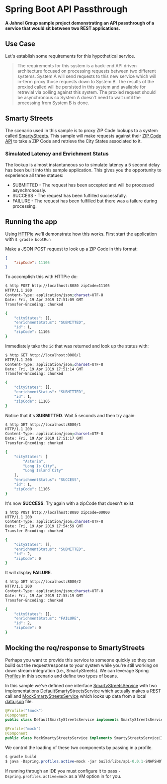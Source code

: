 # Spring Boot API Passthrough

**A Jahnel Group sample project demonstrating an API passthrough of a service that would sit between two REST applications.**

## Use Case

Let's establish some requirements for this hypothetical service. 

> The requirements for this system is a back-end API driven architecture focused on processing requests between two different systems. System A will send requests to this new service which will in-term proxy those requests down to System B. The results of the proxied called will be persisted in this system and available for retrevial via polling against this system. The proxied request should be asynchronous so System A doesn't need to wait until the processing from System B is done.

## Smarty Streets

The scenario used in this sample is to proxy ZIP Code lookups to a system called [SmartyStreets](https://smartystreets.com/). This sample will make requests against their [ZIP Code API](https://smartystreets.com/docs/cloud/us-zipcode-api) to take a ZIP Code and retrieve the City States associated to it. 

### Simulated Latency and Enrichment Status

The lookup is almost instantaneous so to simulate latency a 5 second delay has been built into this sample application. This gives you the opportunity to experience all three statues:

* SUBMITTED - The request has been accepted and will be processed asynchronously.
* SUCCESS - The request has been fulfilled successfully.
* FAILURE - The request has been fulfilled but there was a failure during processing.

## Running the app

Using [HTTPie](https://httpie.org/) we'll demonstrate how this works. First start the application with `$ gradle bootRun`

Make a JSON POST request to look up a ZIP Code in this format:

```json
{
    "zipCode": 11105
}
```

To accomplish this with HTTPie do:

```bash
$ http POST http://localhost:8080 zipCode=11105
HTTP/1.1 200 
Content-Type: application/json;charset=UTF-8
Date: Fri, 19 Apr 2019 17:51:09 GMT
Transfer-Encoding: chunked

{
    "cityStates": [],
    "enrichmentStatus": "SUBMITTED",
    "id": 1,
    "zipCode": 11105
}
```

Immediately take the `id` that was returned and look up the status with:

```bash
$ http GET http://localhost:8080/1
HTTP/1.1 200 
Content-Type: application/json;charset=UTF-8
Date: Fri, 19 Apr 2019 17:51:14 GMT
Transfer-Encoding: chunked

{
    "cityStates": [],
    "enrichmentStatus": "SUBMITTED",
    "id": 1,
    "zipCode": 11105
}
```

Notice that it's **SUBMITTED**. Wait 5 seconds and then try again:

```bash
$ http GET http://localhost:8080/1
HTTP/1.1 200 
Content-Type: application/json;charset=UTF-8
Date: Fri, 19 Apr 2019 17:51:17 GMT
Transfer-Encoding: chunked

{
    "cityStates": [
        "Astoria",
        "Long Is City",
        "Long Island City"
    ],
    "enrichmentStatus": "SUCCESS",
    "id": 1,
    "zipCode": 11105
}
```

It's now **SUCCESS**. Try again with a zipCode that doesn't exist:

```bash
$ http POST http://localhost:8080 zipCode=00000
HTTP/1.1 200 
Content-Type: application/json;charset=UTF-8
Date: Fri, 19 Apr 2019 17:54:59 GMT
Transfer-Encoding: chunked

{
    "cityStates": [],
    "enrichmentStatus": "SUBMITTED",
    "id": 2,
    "zipCode": 0
}
```

It will display **FAILURE**. 

```bash
$ http GET http://localhost:8080/2
HTTP/1.1 200 
Content-Type: application/json;charset=UTF-8
Date: Fri, 19 Apr 2019 17:55:19 GMT
Transfer-Encoding: chunked

{
    "cityStates": [],
    "enrichmentStatus": "FAILURE",
    "id": 2,
    "zipCode": 0
}
```

## Mocking the req/response to SmartyStreets

Perhaps you want to provide this service to someone quickly so they can build out the request/response to your system while you're still working on down stream integration (i.e., SmartyStreets). We can leverage Spring [Profiles](https://docs.spring.io/spring-boot/docs/current/reference/html/boot-features-profiles.html) in this scenario and define two types of beans.

In this sample we've defined one interface [SmartyStreetsService](./src/main/java/com/example/api/smartystreets/SmartyStreetsService.java) with two implementations [DefaultSmartyStreetsService](./src/main/java/com/example/api/smartystreets/DefaultSmartyStreetsService.java) which actually makes a REST call and [MockSmartyStreetsService](./src/main/java/com/example/api/smartystreets/MockSmartyStreetsService.java) which looks up data from a local [data.json](./src/main/resources/json/data.json) file.

```java
@Profile("!mock")
@Component
public class DefaultSmartyStreetsService implements SmartyStreetsService{}

@Profile("mock")
@Component
public class MockSmartyStreetsService implements SmartyStreetsService{}
```

We control the loading of these two components by passing in a profile. 

```java
$ gradle build
$ java -Dspring.profiles.active=mock -jar build/libs/api-0.0.1-SNAPSHOT.jar 
```

If running through an IDE you must configure it to pass `-Dspring.profiles.active=mock` as a VM option in for you.